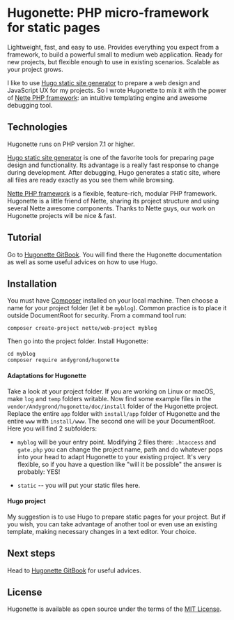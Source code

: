 # Hugonette: PHP micro-framework for static pages

Lightweight, fast, and easy to use. Provides everything you expect from a framework, to build a powerful small to medium web application. Ready for new projects, but flexible enough to use in existing scenarios. Scalable as your project grows.

I like to use [Hugo static site generator](https://gohugo.io) to prepare a web design and JavaScript UX for my projects. So I wrote Hugonette to mix it with the power of [Nette PHP framework](https://nette.org/en/): an intuitive templating engine and awesome debugging tool.


## Technologies

Hugonette runs on PHP version 7.1 or higher.

[Hugo static site generator](https://gohugo.io) is one of the favorite tools for preparing page design and functionality. Its advantage is a really fast response to change during development. After debugging, Hugo generates a static site, where all files are ready exactly as you see them while browsing.

[Nette PHP framework](https://nette.org/en/) is a flexible, feature-rich, modular PHP framework. Hugonette is a little friend of Nette, sharing its project structure and using several Nette awesome components. Thanks to Nette guys, our work on Hugonette projects will be nice & fast.


## Tutorial

Go to [Hugonette GitBook](https://andygrond.gitbook.io/hugonette/). You will find there the Hugonette documentation as well as some useful advices on how to use Hugo.


## Installation

You must have [Composer](https://getcomposer.org/) installed on your local machine. Then choose a name for your project folder (let it be  `myblog`). Common practice is to place it outside DocumentRoot for security. From a command tool run:

```
composer create-project nette/web-project myblog
```

Then go into the project folder. Install Hugonette:

```
cd myblog
composer require andygrond/hugonette
```

#### Adaptations for Hugonette

Take a look at your project folder. If you are working on Linux or macOS, make `log` and `temp` folders writable. Now find some example files in the `vendor/Andygrond/hugonette/doc/install` folder of the Hugonette project. Replace the entire `app` folder with `install/app` folder of Hugonette and the entire `www` with `install/www`. The second one will be your DocumentRoot. Here you will find 2 subfolders:

* `myblog` will be your entry point. Modifying 2 files there: `.htaccess` and `gate.php` you can change the project name, path and do whatever pops into your head to adapt Hugonette to your existing project. It's very flexible, so if you have a question like "will it be possible" the answer is probably: YES!

* `static` -- you will put your static files here.

#### Hugo project

My suggestion is to use Hugo to prepare static pages for your project. But if you wish, you can take advantage of another tool or even use an existing template, making necessary changes in a text editor. Your choice.



## Next steps

Head to [Hugonette GitBook](https://andygrond.gitbook.io/hugonette/) for useful advices.


## License

Hugonette is available as open source under the terms of the [MIT License](http://opensource.org/licenses/MIT).
